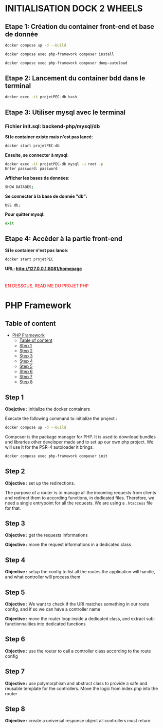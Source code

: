 # INITIALISATION DOCK 2 WHEELS

## Etape 1: Création du container front-end et base de donnée

```bash
docker compose up -d --build

docker compose exec php-framework composer install

docker compose exec php-framework composer dump-autoload
```

## Etape 2: Lancement du container bdd dans le terminal
```bash
docker exec -it projetPEC-db bash
```

## Etape 3: Utiliser mysql avec le terminal 

### Fichier init.sql: backend-php/mysql/db

**Si le container existe mais n'est pas lancé:**

```bash
docker start projetPEC-db
````

**Ensuite, se connecter à mysql:**

```bash
docker exec -it projetPEC-db mysql -u root -p
Enter password: password
````
**Afficher les bases de données:**

```bash
SHOW DATABES;
````
**Se connecter à la base de donnée "db":**

```bash
USE db;
````

**Pour quitter mysql:**

```bash
exit
````

## Etape 4: Accéder à la partie front-end
**Si le container n'est pas lancé:**
```bash
docker start projetPEC
````

**URL: http://127.0.0.1:8081/homepage**

#

<span style="color:red">EN DESSOUS, READ ME DU PROJET PHP</span>

#

# PHP Framework

## Table of content

- [PHP Framework](#php-framework)
  - [Table of content](#table-of-content)
  - [Step 1](#step-1)
  - [Step 2](#step-2)
  - [Step 3](#step-3)
  - [Step 4](#step-4)
  - [Step 5](#step-5)
  - [Step 6](#step-6)
  - [Step 7](#step-7)
  - [Step 8](#step-8)

## Step 1

**Obejctive :** initialize the docker containers

Execute the following command to initialize the project :

```bash
docker compose up -d --build
```

Composer is the package manager for PHP. It is used to download bundles and libraries other developer made and to set up our own php project. We will use it for the PSR-4 autoloader it brings.

```bash
docker compose exec php-framework composer init
```

## Step 2

**Objective :** set up the redirections.

The purpose of a router is to manage all the incoming requests from clients and redirect them to according functions, in dedicated files. Therefore, we need a single entrypoint for all the requests. We are using a `.htaccess` file for that.

## Step 3

**Objective :** get the requests informations

**Objective :** move the request informations in a dedicated class

## Step 4

**Objective :** setup the config to list all the routes the application will handle, and what controller will process them

## Step 5

**Objective :** We want to check if the URI matches something in our route config, and if so we can have a controller name

**Objective :** move the router loop inside a dedicated class, and extract sub-functionnalities into dedicated functions

## Step 6

**Objective :** use the router to call a controller class according to the route config

## Step 7

**Objective :** use polymorphism and abstract class to provide a safe and reusable template for the controllers. Move the logic from index.php into the router

## Step 8

**Objective :** create a universal response object all controllers must return